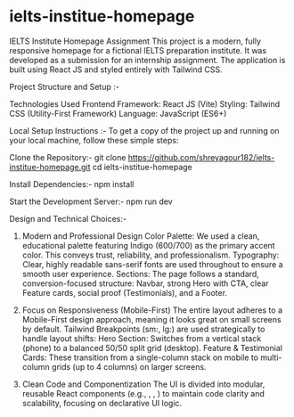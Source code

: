 # ielts-institue-homepage
 IELTS Institute Homepage Assignment
This project is a modern, fully responsive homepage for a fictional IELTS preparation institute. It was developed as a submission for an internship assignment.
The application is built using React JS and styled entirely with Tailwind CSS.

Project Structure and Setup :-

Technologies Used
Frontend Framework: React JS (Vite)
Styling: Tailwind CSS (Utility-First Framework)
Language: JavaScript (ES6+)

Local Setup Instructions :-
To get a copy of the project up and running on your local machine, follow these simple steps:

Clone the Repository:-
git clone https://github.com/shreyagour182/ielts-institue-homepage.git
cd ielts-institue-homepage

Install Dependencies:-
npm install

Start the Development Server:-
npm run dev

Design and Technical Choices:-
1. Modern and Professional Design
Color Palette: We used a clean, educational palette featuring Indigo (600/700) as the primary accent color. This conveys trust, reliability, and professionalism.
Typography: Clear, highly readable sans-serif fonts are used throughout to ensure a smooth user experience.
Sections: The page follows a standard, conversion-focused structure: Navbar, strong Hero with CTA, clear Feature cards, social proof (Testimonials), and a Footer.

2. Focus on Responsiveness (Mobile-First)
The entire layout adheres to a Mobile-First design approach, meaning it looks great on small screens by default.
Tailwind Breakpoints (sm:, lg:) are used strategically to handle layout shifts:
Hero Section: Switches from a vertical stack (phone) to a balanced 50/50 split grid (desktop).
Feature & Testimonial Cards: These transition from a single-column stack on mobile to multi-column grids (up to 4 columns) on larger screens.

3. Clean Code and Componentization
The UI is divided into modular, reusable React components (e.g., <Navbar>, <FeatureCard>, <TestimonialCard>) to maintain code clarity and scalability, focusing on declarative UI logic.
